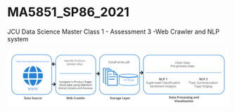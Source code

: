 # MA5851_SP86_2021
JCU Data Science Master Class 1 - Assessment 3 -Web Crawler and NLP system

![Data Ingestion Architecture](https://github.com/Scott-Collier/MA5851_SP86_2021/blob/main/Screenshots/Data%20Ingestion%20Architecture.png?raw=true)

